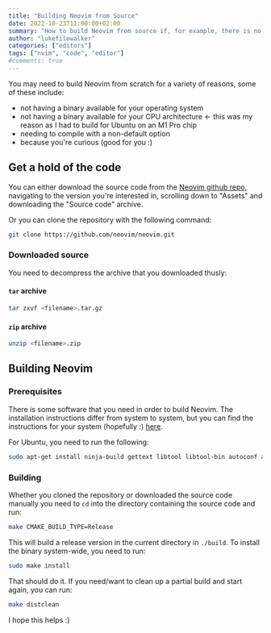 ```yaml
---
title: "Building Neovim from Source"
date: 2022-10-23T11:00:00+02:00
summary: "How to build Neovim from source if, for example, there is no binary for your system."
author: "lukefilewalker"
categories: ["editors"]
tags: ["nvim", "code", "editor"]
#comments: true
---
```


You may need to build Neovim from scratch for a variety of reasons, some of these include:

- not having a binary available for your operating system
- not having a binary available for your CPU architecture <- this was my reason as I had to build for Ubuntu on an M1 Pro chip
- needing to compile with a non-default option
- because you're curious (good for you :)

## Get a hold of the code

You can either download the source code from the [Neovim github repo](https://github.com/neovim/neovim/releases), navigating to the version you're interested in, scrolling down to "Assets" and downloading the "Source code" archive.

Or you can clone the repository with the following command:

```bash
git clone https://github.com/neovim/neovim.git
```

### Downloaded source

You need to decompress the archive that you downloaded thusly:

#### `tar` archive

```bash
tar zxvf <filename>.tar.gz
```

#### `zip` archive

```bash
unzip <filename>.zip
```

## Building Neovim

### Prerequisites

There is some software that you need in order to build Neovim. The installation instructions differ from system to system, but you can find the instructions for your system (hopefully :) [here](https://github.com/neovim/neovim/wiki/Building-Neovim#build-prerequisites).

For Ubuntu, you need to run the following:

```bash
sudo apt-get install ninja-build gettext libtool libtool-bin autoconf automake cmake g++ pkg-config unzip curl doxygen
```

### Building

Whether you cloned the repository or downloaded the source code manually you need to `cd` into the directory containing the source code and run:

```bash
make CMAKE_BUILD_TYPE=Release
```

This will build a release version in the current directory in `./build`. To install the binary system-wide, you need to run:

```bash
sudo make install
```

That should do it. If you need/want to clean up a partial build and start again, you can run:

```bash
make distclean
```

I hope this helps :)

